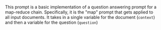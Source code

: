 This prompt is a basic implementation of a question answering prompt for a map-reduce chain.
Specifically, it is the "map" prompt that gets applied to all input documents.
It takes in a single variable for the document (`context`) and then a variable for the question (`question`)
